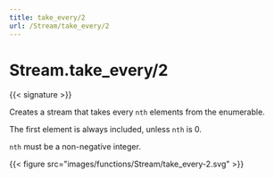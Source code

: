 ```yaml
---
title: take_every/2
url: /Stream/take_every/2
---
```


# Stream.take_every/2

{{< signature >}}

Creates a stream that takes every `nth` elements from the enumerable.

The first element is always included, unless `nth` is 0.

`nth` must be a non-negative integer.

{{< figure src="images/functions/Stream/take_every-2.svg" >}}
